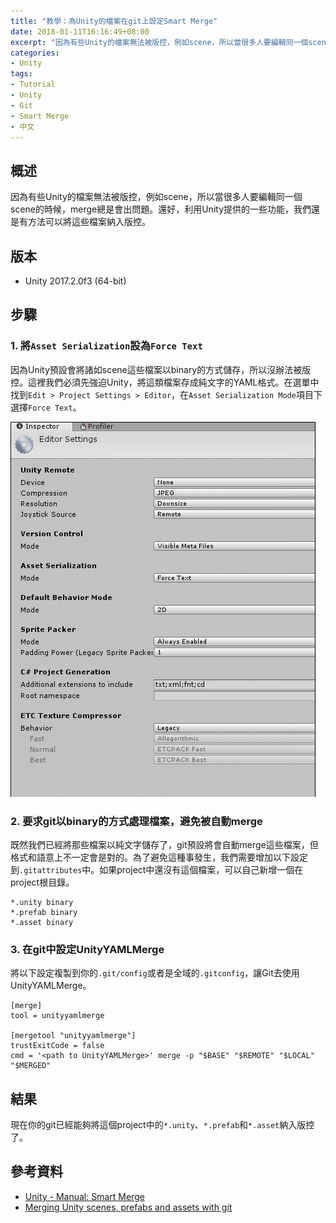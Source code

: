 ```yaml
---
title: "教學：為Unity的檔案在git上設定Smart Merge"
date: 2018-01-11T16:16:49+08:00
excerpt: "因為有些Unity的檔案無法被版控，例如scene，所以當很多人要編輯同一個scene的時候，merge總是會出問題。還好，利用Unity提供的一些功能，我們還是有方法可以將這些檔案納入版控。"
categories:
- Unity
tags:
- Tutorial
- Unity
- Git
- Smart Merge
- 中文
---
```


## 概述

因為有些Unity的檔案無法被版控，例如scene，所以當很多人要編輯同一個scene的時候，merge總是會出問題。還好，利用Unity提供的一些功能，我們還是有方法可以將這些檔案納入版控。

## 版本

- Unity 2017.2.0f3 (64-bit)

## 步驟

### 1. 將`Asset Serialization`設為`Force Text`

因為Unity預設會將諸如scene這些檔案以binary的方式儲存，所以沒辦法被版控。這裡我們必須先強迫Unity，將這類檔案存成純文字的YAML格式。在選單中找到`Edit > Project Settings > Editor`，在`Asset Serialization Mode`項目下選擇`Force Text`。

![](/assets/images/2018-01-10-tutorial-unity-smart-merge_01.gif)

### 2. 要求git以binary的方式處理檔案，避免被自動merge

既然我們已經將那些檔案以純文字儲存了，git預設將會自動merge這些檔案，但格式和語意上不一定會是對的。為了避免這種事發生，我們需要增加以下設定到`.gitattributes`中。如果project中還沒有這個檔案，可以自己新增一個在project根目錄。

```
*.unity binary
*.prefab binary
*.asset binary
```

### 3. 在git中設定UnityYAMLMerge

將以下設定複製到你的`.git/config`或者是全域的`.gitconfig`，讓Git去使用UnityYAMLMerge。

```
[merge]
tool = unityyamlmerge

[mergetool "unityyamlmerge"]
trustExitCode = false
cmd = '<path to UnityYAMLMerge>' merge -p "$BASE" "$REMOTE" "$LOCAL" "$MERGED"
```

## 結果

現在你的git已經能夠將這個project中的`*.unity`、`*.prefab`和`*.asset`納入版控了。

## 參考資料

- [Unity - Manual: Smart Merge](https://docs.unity3d.com/Manual/SmartMerge.html)
- [Merging Unity scenes, prefabs and assets with git](http://www.deadlyfingers.net/gamedev/unity3d/unity-git/)
